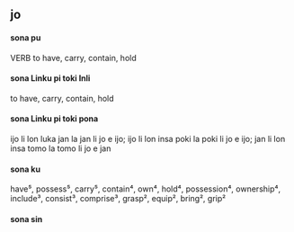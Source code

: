 ## jo

#### sona pu

VERB to have, carry, contain, hold

#### sona Linku pi toki Inli

to have, carry, contain, hold

#### sona Linku pi toki pona

ijo li lon luka jan la jan li jo e ijo; ijo li lon insa poki la poki li jo e ijo; jan li lon insa tomo la tomo li jo e jan

#### sona ku

have⁵, possess⁵, carry⁵, contain⁴, own⁴, hold⁴, possession⁴, ownership⁴, include³, consist³, comprise³, grasp², equip², bring², grip²

#### sona sin

